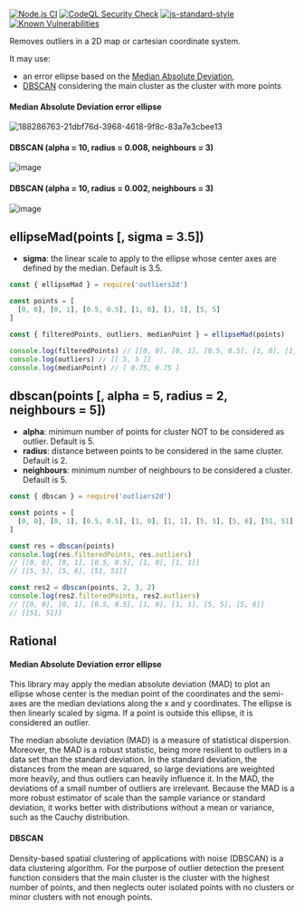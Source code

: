 [![Node.js CI](https://github.com/jfoclpf/outliers2d/actions/workflows/node.js.yml/badge.svg)](https://github.com/jfoclpf/outliers2d/actions/workflows/node.js.yml)
[![CodeQL Security Check](https://github.com/jfoclpf/outliers2d/actions/workflows/codeql.yml/badge.svg)](https://github.com/jfoclpf/outliers2d/actions/workflows/codeql.yml)
[![js-standard-style](https://img.shields.io/badge/code%20style-standard-brightgreen.svg)](https://standardjs.com/)
[![Known Vulnerabilities](https://snyk.io/test/github/jfoclpf/outliers2d/badge.svg)](https://snyk.io/test/github/jfoclpf/outliers2d)


Removes outliers in a 2D map or cartesian coordinate system.

It may use:

- an error ellipse based on the [Median Absolute Deviation](https://en.wikipedia.org/wiki/Median_absolute_deviation),
- [DBSCAN](https://en.wikipedia.org/wiki/DBSCAN) considering the main cluster as the cluster with more points

#### Median Absolute Deviation error ellipse
![188286763-21dbf76d-3968-4618-9f8c-83a7e3cbee13](https://user-images.githubusercontent.com/3984909/189523870-48215ef8-9558-4db7-ba1d-e40b09418fe3.png)

#### DBSCAN (alpha = 10, radius = 0.008, neighbours = 3)
![image](https://user-images.githubusercontent.com/3984909/189483575-92710926-7dc0-462d-abd5-c040ff23342a.png)

#### DBSCAN (alpha = 10, radius = 0.002, neighbours = 3)
![image](https://user-images.githubusercontent.com/3984909/189502833-f79119c6-e9c9-4ca8-9077-9250d74f812b.png)




## ellipseMad(points [, sigma = 3.5])

 - **sigma**: the linear scale to apply to the ellipse whose center axes are defined by the median. Default is 3.5.

```js
const { ellipseMad } = require('outliers2d')

const points = [
  [0, 0], [0, 1], [0.5, 0.5], [1, 0], [1, 1], [5, 5]
]

const { filteredPoints, outliers, medianPoint } = ellipseMad(points)

console.log(filteredPoints) // [[0, 0], [0, 1], [0.5, 0.5], [1, 0], [1, 1]]
console.log(outliers) // [[ 5, 5 ]]
console.log(medianPoint) // [ 0.75, 0.75 ]
```

## dbscan(points [, alpha = 5, radius = 2, neighbours = 5])

 - **alpha**: minimum number of points for cluster NOT to be considered as outlier. Default is 5.
 - **radius**: distance between points to be considered in the same cluster. Default is 2.
 - **neighbours**: minimum number of neighbours to be considered a cluster. Default is 5.

```js
const { dbscan } = require('outliers2d')

const points = [
  [0, 0], [0, 1], [0.5, 0.5], [1, 0], [1, 1], [5, 5], [5, 6], [51, 51]
]

const res = dbscan(points)
console.log(res.filteredPoints, res.outliers)
// [[0, 0], [0, 1], [0.5, 0.5], [1, 0], [1, 1]]
// [[5, 5], [5, 6], [51, 51]]

const res2 = dbscan(points, 2, 3, 2)
console.log(res2.filteredPoints, res2.outliers)
// [[0, 0], [0, 1], [0.5, 0.5], [1, 0], [1, 1], [5, 5], [5, 6]]
// [[51, 51]]
```

## Rational
#### Median Absolute Deviation error ellipse

This library may apply the median absolute deviation (MAD) to plot an ellipse whose center is the median point of the coordinates and the semi-axes are the median deviations along the x and y coordinates. The ellipse is then linearly scaled by sigma. If a point is outside this ellipse, it is considered an outlier.

The median absolute deviation (MAD) is a measure of statistical dispersion. Moreover, the MAD is a robust statistic, being more resilient to outliers in a data set than the standard deviation. In the standard deviation, the distances from the mean are squared, so large deviations are weighted more heavily, and thus outliers can heavily influence it. In the MAD, the deviations of a small number of outliers are irrelevant. Because the MAD is a more robust estimator of scale than the sample variance or standard deviation, it works better with distributions without a mean or variance, such as the Cauchy distribution.

#### DBSCAN

Density-based spatial clustering of applications with noise (DBSCAN) is a data clustering algorithm. For the purpose of outlier detection the present function considers that the main cluster is the cluster with the highest number of points, and then neglects outer isolated points with no clusters or minor clusters with not enough points.
